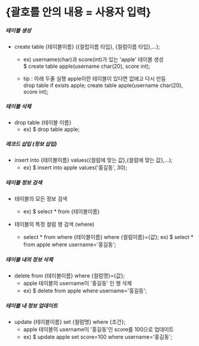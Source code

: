 # {괄호를 안의 내용 = 사용자 입력} 

##### 테이블 생성
- create table {테이블이름} ({컬럽이름 타입}, {컬럼이름 타입},...);
  - ex) username(char)과  score(int)가 있는 'apple' 테이블 생성  
     $ create table apple(username char(20), score int);
         
  - tip :  아래 두줄 실행 apple이란 테이블이 있다면 없애고 다시 만듬  
   drop table if exists apple;
   create table apple(username char(20), score int);
           
    

##### 테이블 삭제
- drop table {테이블 이름}
  - ex) $ drop table apple;
  
##### 레코드 삽입 (정보 삽입)
- insert into {테이블이름} values({컬럼에 맞는 값},{컬럼에 맞는 값},...);  
  - ex) $ insert into apple values('홍길동', 30);
  
##### 테이블 정보 검색
- 테이블의 모든 정보 검색
   - ex) $ select * from {테이블이름}
   
- 테이블의 특정 컬럼 행 검색 (where)  
   - select * from where {테이블이름} where {컬럼이름}={값};
   ex) $ select * from apple where username='홍길동';

##### 테이블 내의 정보 삭제
- delete from {테이블이름} where {컬럼명}={값};
  - apple 테이블의 username이 '홍길동' 인 행 삭제
  - ex) $ delete from apple where username='홍길동';
  
##### 테이블 내 정보 업데이트
- update {테이블이름} set {컬럼명} where {조건};
   - apple 테이블의 username이 '홍길동'인 score를 100으로 업데이트
   - ex) $ update apple set score=100 where username='홍길동';